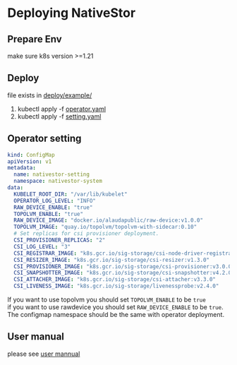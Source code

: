 Deploying NativeStor
=============

Prepare Env
----------
make sure k8s version >=1.21

Deploy
------------
file exists in [deploy/example/](../deploy/example)
1. kubectl apply -f [operator.yaml](../deploy/example/operator.yaml)
2. kubectl apply -f [setting.yaml](../deploy/example/setting.yaml)



Operator setting
-------------

```yaml
kind: ConfigMap
apiVersion: v1
metadata:
  name: nativestor-setting
  namespace: nativestor-system
data:
  KUBELET_ROOT_DIR: "/var/lib/kubelet"
  OPERATOR_LOG_LEVEL: "INFO"
  RAW_DEVICE_ENABLE: "true"
  TOPOLVM_ENABLE: "true"
  RAW_DEVICE_IMAGE: "docker.io/alaudapublic/raw-device:v1.0.0"
  TOPOLVM_IMAGE: "quay.io/topolvm/topolvm-with-sidecar:0.10"
  # Set replicas for csi provisioner deployment.
  CSI_PROVISIONER_REPLICAS: "2"
  CSI_LOG_LEVEL: "3"
  CSI_REGISTRAR_IMAGE: "k8s.gcr.io/sig-storage/csi-node-driver-registrar:v2.3.0"
  CSI_RESIZER_IMAGE: "k8s.gcr.io/sig-storage/csi-resizer:v1.3.0"
  CSI_PROVISIONER_IMAGE: "k8s.gcr.io/sig-storage/csi-provisioner:v3.0.0"
  CSI_SNAPSHOTTER_IMAGE: "k8s.gcr.io/sig-storage/csi-snapshotter:v4.2.0"
  CSI_ATTACHER_IMAGE: "k8s.gcr.io/sig-storage/csi-attacher:v3.3.0"
  CSI_LIVENESS_IMAGE: "k8s.gcr.io/sig-storage/livenessprobe:v2.4.0"
```
If you want to use topolvm you should set `TOPOLVM_ENABLE` to be `true`  
if you want to use rawdevice you should set `RAW_DEVICE_ENABLE` to be `true`.  
The configmap namespace should be the same with operator deployment.  

User manual
---------------
please see [user mannual](./user_manual.md)